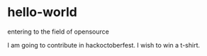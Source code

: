 # hello-world
entering to the field of opensource


I am going to contribute in hackoctoberfest. I wish to win a t-shirt.

